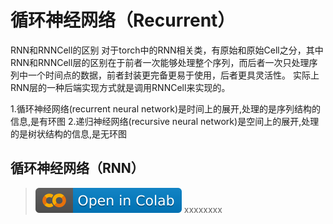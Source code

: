 # 循环神经网络（Recurrent）

RNN和RNNCell的区别
对于torch中的RNN相关类，有原始和原始Cell之分，其中RNN和RNNCell层的区别在于前者一次能够处理整个序列，而后者一次只处理序列中一个时间点的数据，前者封装更完备更易于使用，后者更具灵活性。 实际上RNN层的一种后端实现方式就是调用RNNCell来实现的。

1.循环神经网络(recurrent neural network)是时间上的展开,处理的是序列结构的信息,是有环图
2.递归神经网络(recursive neural network)是空间上的展开,处理的是树状结构的信息,是无环图

## 循环神经网络（RNN）

> [![](/imgs/colab-badge.svg)](https://colab.research.google.com/github/itmorn/AI.handbook/blob/main/DL/torch/nn/Recurrent/RNN.ipynb)  xxxxxxxx 

